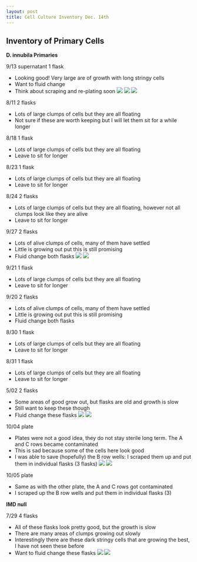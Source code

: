 ```yaml
---
layout: post
title: Cell Culture Inventory Dec. 14th
---
```


## Inventory of Primary Cells 

**D. innubila Primaries**

9/13 supernatant 1 flask
- Looking good! Very large are of growth with long stringy cells
- Want to fluid change 
- Think about scraping and re-plating soon 
![](https://raw.githubusercontent.com/meschedl/Unckless-Lab-Notebook-Maggie/master/images/20220913-innubila-primary-imaged-20221214-1.jpeg)
![](https://raw.githubusercontent.com/meschedl/Unckless-Lab-Notebook-Maggie/master/images/20220913-innubila-primary-imaged-20221214-2.jpeg)
![](https://raw.githubusercontent.com/meschedl/Unckless-Lab-Notebook-Maggie/master/images/20220913-innubila-primary-imaged-20221214-3.jpeg)

8/11 2 flasks 
- Lots of large clumps of cells but they are all floating 
- Not sure if these are worth keeping but I will let them sit for a while longer 

8/18 1 flask 
- Lots of large clumps of cells but they are all floating 
- Leave to sit for longer 

8/23 1 flask 
- Lots of large clumps of cells but they are all floating 
- Leave to sit for longer

8/24 2 flasks 
- Lots of large clumps of cells but they are all floating, however not all clumps look like they are alive
- Leave to sit for longer

9/27 2 flasks 
- Lots of alive clumps of cells, many of them have settled 
- Little is growing out put this is still promising 
- Fluid change both flasks 
![](https://raw.githubusercontent.com/meschedl/Unckless-Lab-Notebook-Maggie/master/images/20220927-innubila-primary-imaged-20221214-1.jpeg)
![](https://raw.githubusercontent.com/meschedl/Unckless-Lab-Notebook-Maggie/master/images/20220927-innubila-primary-imaged-20221214-2.jpeg)

9/21 1 flask 
- Lots of large clumps of cells but they are all floating 
- Leave to sit for longer

9/20 2 flasks 
- Lots of alive clumps of cells, many of them have settled 
- Little is growing out put this is still promising 
- Fluid change both flasks 

8/30 1 flask 
- Lots of large clumps of cells but they are all floating 
- Leave to sit for longer

8/31 1 flask 
- Lots of large clumps of cells but they are all floating 
- Leave to sit for longer

5/02 2 flasks 
- Some areas of good grow out, but flasks are old and growth is slow 
- Still want to keep these though 
- Fluid change these flasks 
![](https://raw.githubusercontent.com/meschedl/Unckless-Lab-Notebook-Maggie/master/images/20220502-innubila-primary-imaged-20221214-1.jpeg)
![](https://raw.githubusercontent.com/meschedl/Unckless-Lab-Notebook-Maggie/master/images/20220502-innubila-primary-imaged-20221214-2.jpeg)

10/04 plate
- Plates were not a good idea, they do not stay sterile long term. The A and C rows became contaminated 
- This is sad because some of the cells here look good
- I was able to save (hopefully) the B row wells: I scraped them up and put them in individual flasks (3 flasks)
![](https://raw.githubusercontent.com/meschedl/Unckless-Lab-Notebook-Maggie/master/images/20221004-B4-innubila-primary-imaged-20221214-1.jpeg)
![](https://raw.githubusercontent.com/meschedl/Unckless-Lab-Notebook-Maggie/master/images/20221004-B4-innubila-primary-imaged-20221214-2.jpeg)

10/05 plate
- Same as with the other plate, the A and C rows got contaminated 
- I scraped up the B row wells and put them in individual flasks (3)


**IMD null**

7/29 4 flasks 
- All of these flasks look pretty good, but the growth is slow
- There are many areas of clumps growing out slowly 
- Interestingly there are these dark stringy cells that are growing the best, I have not seen these before
- Want to fluid change these flasks 
![](https://raw.githubusercontent.com/meschedl/Unckless-Lab-Notebook-Maggie/master/images/20220729-IMDnull-primary-imaged-20221214-1.jpeg)
![](https://raw.githubusercontent.com/meschedl/Unckless-Lab-Notebook-Maggie/master/images/20220729-IMDnull-primary-imaged-20221214-2.jpeg)
